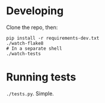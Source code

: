 # Developing

Clone the repo, then:

```shell
pip install -r requirements-dev.txt
./watch-flake8
# In a separate shell
./watch-tests
```

# Running tests

`./tests.py`.  Simple.
